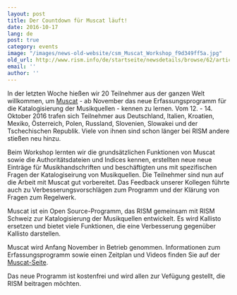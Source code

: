 ```yaml
---
layout: post
title: Der Countdown für Muscat läuft!
date: 2016-10-17
lang: de
post: true
category: events
image: "/images/news-old-website/csm_Muscat_Workshop_f9d349ff5a.jpg"
old_url: http://www.rism.info/de/startseite/newsdetails/browse/62/article/64/countdown-to-muscat.html
email: ''
author: ''
---
```


In der letzten Woche hießen wir 20 Teilnehmer aus der ganzen Welt willkommen, um [Muscat](/de/community/muscat.html) - ab November das neue Erfassungsprogramm für die Katalogisierung der Musikquellen - kennen zu lernen. Vom 12. - 14. Oktober 2016 trafen sich Teilnehmer aus Deutschland, Italien, Kroatien, Mexiko, Österreich, Polen, Russland, Slovenien, Slowakei und der Tschechischen Republik. Viele von ihnen sind schon länger bei RISM andere stießen neu hinzu.

Beim Workshop lernten wir die grundsätzlichen Funktionen von Muscat sowie die Authoritätsdateien und Indices kennen, erstellten neue neue Einträge für Musikhandschriften und beschäftigten uns mit spezifischen Fragen der Katalogiseirung von Musikquellen. Die Teilnehmer sind nun auf die Arbeit mit Muscat gut vorbereitet. Das Feedback unserer Kollegen führte auch zu Verbesserungsvorschlägen zum Programm und der Klärung von Fragen zum Regelwerk.

Muscat ist ein Open Source-Programm, das RISM gemeinsam mit RISM Schweiz zur Katalogisierung der Musikquellen entwickelt. Es wird Kallisto ersetzen und bietet viele Funktionen, die eine Verbesserung gegenüber Kallisto darstellen.

Muscat wird Anfang November in Betrieb genommen. Informationen zum Erfassungsprogramm sowie einen Zeitplan und Videos finden Sie auf der [Muscat-Seite](/de/community/muscat.html).

Das neue Programm ist kostenfrei und wird allen zur Vefügung gestellt, die RISM beitragen möchten.
